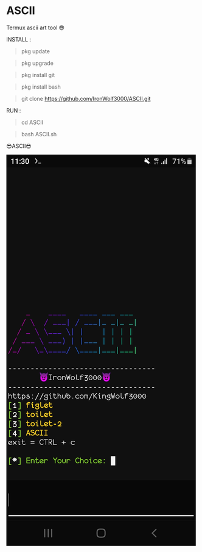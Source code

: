 # ASCII
Termux ascii art tool 😎


INSTALL :

>pkg update

>pkg upgrade

>pkg install git

>pkg install bash

>git clone https://github.com/IronWolf3000/ASCII.git

RUN :

>cd ASCII

>bash ASCII.sh

😎ASCII😎

<img src = "https://github.com/IronWolf3000/ASCII/blob/main/Screenshot_20210928-233006.jpg"> 


